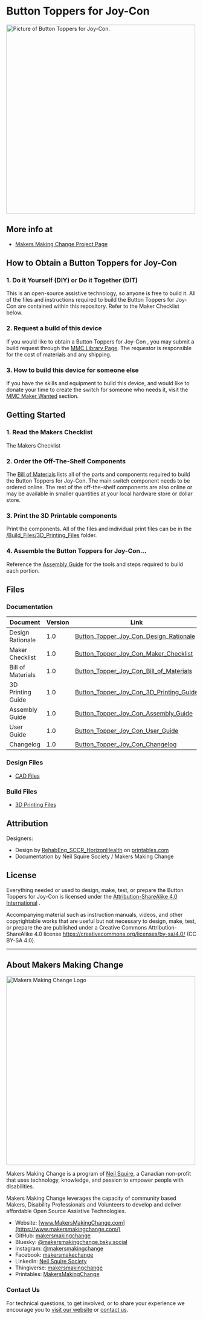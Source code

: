 # Button Toppers for Joy-Con

<img src="Photos/Button-Topper-Joy-Con.jpg" width="500" alt="Picture of Button Toppers for Joy-Con.">

## More info at
- [Makers Making Change Project Page](https://makersmakingchange.com/projects/button-toppers-joy-con/)


## How to Obtain a Button Toppers for Joy-Con
### 1. Do it Yourself (DIY) or Do it Together (DIT)

This is an open-source assistive technology, so anyone is free to build it. All of the files and instructions required to build the Button Toppers for Joy-Con are contained within this repository. Refer to the Maker Checklist below.

### 2. Request a build of this device

If you would like to obtain a Button Toppers for Joy-Con , you may submit a build request through the [MMC Library Page](https://makersmakingchange.com/project/button-toppers-joy-con/). The requestor is responsible for the cost of materials and any shipping.

### 3. How to build this device for someone else

If you have the skills and equipment to build this device, and would like to donate your time to create the switch for someone who needs it, visit the [MMC Maker Wanted](https://makersmakingchange.com/maker-wanted/) section.


## Getting Started

### 1. Read the Makers Checklist

The Makers Checklist 

### 2. Order the Off-The-Shelf Components

The [Bill of Materials](/Documentation/Button_Topper_Joy_Con_BOM_V1.0.xlsx) lists all of the parts and components required to build the Button Toppers for Joy-Con. The main switch component needs to be ordered online. The rest of the off-the-shelf components are also online or may be available in smaller quantities at your local hardware store or dollar store.


### 3. Print the 3D Printable components

Print the components. All of the files and individual print files can be in the [/Build_Files/3D_Printing_Files](/Build_Files/3D_Printing_Files/) folder.

### 4. Assemble the Button Toppers for Joy-Con...

Reference the [Assembly Guide](/Documentation/Device-Name_Assembly_Guide_V1.0.pdf) for the tools and steps required to build each portion.

## Files
### Documentation
| Document             | Version | Link |
|----------------------|---------|------|
| Design Rationale     | 1.0     | [Button_Topper_Joy_Con_Design_Rationale](/Documentation/Button_Topper_Joy_Con_Design_Rationale_V1.0.pdf)     |
| Maker Checklist      | 1.0     | [Button_Topper_Joy_Con_Maker_Checklist](/Documentation/Button_Topper_Joy_Con_Maker_Checklist_V1.0.pdf)     |
| Bill of Materials    | 1.0     | [Button_Topper_Joy_Con_Bill_of_Materials](/Documentation/Button_Topper_Joy_Con_BOM_V1.0.xlsx)     |
| 3D Printing Guide    | 1.0     | [Button_Topper_Joy_Con_3D_Printing_Guide](/Documentation/Button_Topper_Joy_Con_3D_Printing_Guide_V1.0.pdf)     |
| Assembly Guide       | 1.0     | [Button_Topper_Joy_Con_Assembly_Guide](/Documentation/Button_Topper_Joy_Con_Assembly_Guide_V1.0.pdf)     |
| User Guide           | 1.0     | [Button_Topper_Joy_Con_User_Guide](/Documentation/Button_Topper_Joy_Con_User_Guide_V1.0.pdf)    |
| Changelog            | 1.0     | [Button_Topper_Joy_Con_Changelog](/Documentation/Button_Topper_Joy_Con_Changelog_V1.0.pdf)     |

### Design Files
 - [CAD Files](/Design_Files)

### Build Files
 - [3D Printing Files](/Build_Files/3D_Printing_Files)

## Attribution
Designers:
 - Design by [RehabEng_SCCR_HorizonHealth](https://www.printables.com/social/315606-rehabeng_sccr_horizonhealth/about) on [printables.com](https://www.printables.com/model/245468-nintendo-switch-controller-button-toppers)
 - Documentation by Neil Squire Society / Makers Making Change



## License
Everything needed or used to design, make, test, or prepare the Button Toppers for Joy-Con is licensed under the [Attribution-ShareAlike 4.0 International](https://creativecommons.org/licenses/by-sa/4.0/) . 

Accompanying material such as instruction manuals, videos, and other copyrightable works that are useful but not necessary to design, make, test, or prepare the <Device-Name> are published under a Creative Commons Attribution-ShareAlike 4.0 license https://creativecommons.org/licenses/by-sa/4.0/ (CC BY-SA 4.0).


---
<!-- ABOUT MMC START -->
## About Makers Making Change
[<img src="https://raw.githubusercontent.com/makersmakingchange/makersmakingchange/main/img/mmc_logo.svg" width="500" alt="Makers Making Change Logo">](https://www.makersmakingchange.com/)

Makers Making Change is a program of [Neil Squire](https://www.neilsquire.ca/), a Canadian non-profit that uses technology, knowledge, and passion to empower people with disabilities.

Makers Making Change leverages the capacity of community based Makers, Disability Professionals and Volunteers to develop and deliver affordable Open Source Assistive Technologies.

 - Website: [www.MakersMakingChange.com](https://www.makersmakingchange.com/)
 - GitHub: [makersmakingchange](https://github.com/makersmakingchange)
 - Bluesky: [@makersmakingchange.bsky.social](https://bsky.app/profile/makersmakingchange.bsky.social)
 - Instagram: [@makersmakingchange](https://www.instagram.com/makersmakingchange)
 - Facebook: [makersmakechange](https://www.facebook.com/makersmakechange)
 - LinkedIn: [Neil Squire Society](https://www.linkedin.com/company/neil-squire-society/)
 - Thingiverse: [makersmakingchange](https://www.thingiverse.com/makersmakingchange/about)
 - Printables: [MakersMakingChange](https://www.printables.com/@MakersMakingChange)

### Contact Us
For technical questions, to get involved, or to share your experience we encourage you to [visit our website](https://www.makersmakingchange.com/) or [contact us](https://www.makersmakingchange.com/s/contact).
<!-- ABOUT MMC END -->
